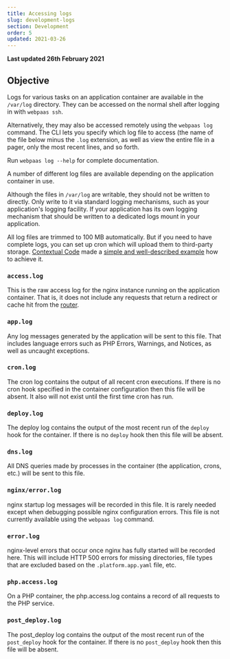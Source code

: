 ```yaml
---
title: Accessing logs
slug: development-logs
section: Development
order: 5
updated: 2021-03-26
---
```


**Last updated 26th February 2021**


## Objective  

Logs for various tasks on an application container are available in the `/var/log` directory. They can be accessed on the normal shell after logging in with `webpaas ssh`.

Alternatively, they may also be accessed remotely using the <code>webpaas log</code> command.  The CLI lets you specify which log file to access (the name of the file below minus the  `.log` extension, as well as view the entire file in a pager, only the most recent lines, and so forth.

Run `webpaas log --help` for complete documentation.

A number of different log files are available depending on the application container in use.

Although the files in `/var/log` are writable, they should not be written to directly. Only write to it via standard logging mechanisms, such as your application's logging facility.  If your application has its own logging mechanism that should be written to a dedicated logs mount in your application.

All log files are trimmed to 100 MB automatically. But if you need to have complete logs, you can set up cron which will upload them to third-party storage. [Contextual Code](https://www.contextualcode.com/) made a [simple and well-described example](https://gitlab.com/contextualcode/platformsh-store-logs-at-s3) how to achieve it.

### `access.log`

This is the raw access log for the nginx instance running on the application container. That is, it does not include any requests that return a redirect or cache hit from the [router](../configuration-routes).

### `app.log`

Any log messages generated by the application will be sent to this file.  That includes language errors such as PHP Errors, Warnings, and Notices, as well as uncaught exceptions.

### `cron.log`

The cron log contains the output of all recent cron executions.  If there is no cron hook specified in the container configuration then this file will be absent. It also will not exist until the first time cron has run.

### `deploy.log`

The deploy log contains the output of the most recent run of the `deploy` hook for the container.  If there is no `deploy` hook then this file will be absent.

### `dns.log`

All DNS queries made by processes in the container (the application, crons, etc.) will be sent to this file.

### `nginx/error.log`

nginx startup log messages will be recorded in this file.  It is rarely needed except when debugging possible nginx configuration errors. This file is not currently available using the `webpaas log` command.

### `error.log`

nginx-level errors that occur once nginx has fully started will be recorded here. This will include HTTP 500 errors for missing directories, file types that are excluded based on the `.platform.app.yaml` file, etc.

### `php.access.log`

On a PHP container, the php.access.log contains a record of all requests to the PHP service.

### `post_deploy.log`

The post_deploy log contains the output of the most recent run of the `post_deploy` hook for the container.  If there is no `post_deploy` hook then this file will be absent.
